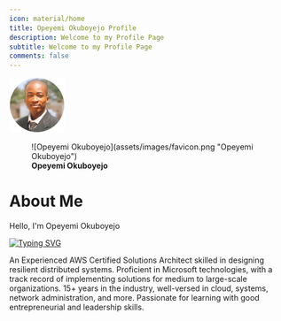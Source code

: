 ```yaml
---
icon: material/home
title: Opeyemi Okuboyejo Profile
description: Welcome to my Profile Page
subtitle: Welcome to my Profile Page
comments: false
---
```


![Opeyemi Okuboyejo Pix](assets/images/favicon.png "Opeyemi Okuboyejo")

<figure markdown="1">
![Opeyemi Okuboyejo](assets/images/favicon.png "Opeyemi Okuboyejo")
<figcaption><strong>Opeyemi Okuboyejo</strong></figcaption>
</figure>

# About Me

Hello, I'm Opeyemi Okuboyejo

[![Typing SVG](https://readme-typing-svg.demolab.com?font=roboto&size=20&duration=2000&pause=500&width=435&lines=A+DevOps+Engineer;A+Cloud+Engineer;A+Certified+Solutions+Architect;A+Systems+Administrator)](https://opeyemitech.pro)

An Experienced AWS Certified Solutions Architect skilled in designing resilient distributed systems. Proficient in Microsoft technologies, with a track record of implementing solutions for medium to large-scale organizations. 15+ years in the industry, well-versed in cloud, systems, network administration, and more. Passionate for learning with good entrepreneurial and leadership skills.

